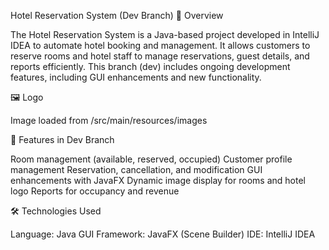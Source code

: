 Hotel Reservation System (Dev Branch)
📌 Overview

The Hotel Reservation System is a Java-based project developed in IntelliJ IDEA to automate hotel booking and management. It allows customers to reserve rooms and hotel staff to manage reservations, guest details, and reports efficiently. This branch (dev) includes ongoing development features, including GUI enhancements and new functionality.

🖼 Logo

Image loaded from /src/main/resources/images

🚀 Features in Dev Branch

Room management (available, reserved, occupied)
Customer profile management
Reservation, cancellation, and modification
GUI enhancements with JavaFX
Dynamic image display for rooms and hotel logo
Reports for occupancy and revenue

🛠️ Technologies Used

Language: Java
GUI Framework: JavaFX (Scene Builder)
IDE: IntelliJ IDEA
